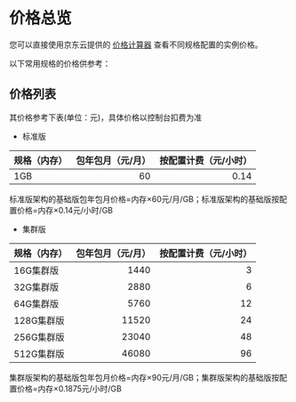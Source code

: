 # 价格总览

您可以直接使用京东云提供的   [价格计算器](https://www.jdcloud.com/cn/calculator/calHost)  查看不同规格配置的实例价格。

以下常用规格的价格供参考：

##  价格列表
其价格参考下表(单位：元)，具体价格以控制台扣费为准

- 标准版

| 规格（内存）|包年包月（元/月）|按配置计费（元/小时）| 
| :-- | ---: |---:|
|1GB|60|0.14|

标准版架构的基础版包年包月价格=内存×60元/月/GB；标准版架构的基础版按配置价格=内存×0.14元/小时/GB

-  集群版

| 规格（内存）|包年包月（元/月）|按配置计费（元/小时）| 
| :-- | ---: |---:|
|16G集群版|1440|3|
|32G集群版|2880|6|
|64G集群版|5760|12|
|128G集群版|11520|24|
|256G集群版|23040|48|
|512G集群版|46080|96|

集群版架构的基础版包年包月价格=内存×90元/月/GB；集群版架构的基础版按配置价格=内存×0.1875元/小时/GB

